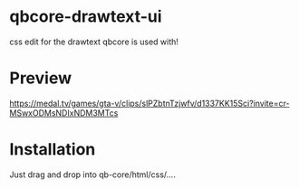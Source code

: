 # qbcore-drawtext-ui
css edit for the drawtext qbcore is used with!

# Preview
https://medal.tv/games/gta-v/clips/slPZbtnTzjwfv/d1337KK15Sci?invite=cr-MSwxODMsNDIxNDM3MTcs

# Installation
Just drag and drop into qb-core/html/css/....
